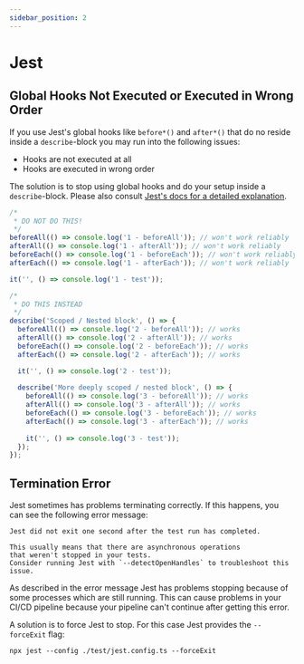 ```yaml
---
sidebar_position: 2
---
```


# Jest

## Global Hooks Not Executed or Executed in Wrong Order
If you use Jest's global hooks like `before*()` and `after*()` that do no reside inside a `describe`-block you may run into the following issues:

* Hooks are not executed at all
* Hooks are executed in wrong order

The solution is to stop using global hooks and do your setup inside a `describe`-block. Please also consult [Jest's docs for a detailed explanation](https://jestjs.io/docs/setup-teardown#order-of-execution).

```typescript
/*
 * DO NOT DO THIS!
 */
beforeAll(() => console.log('1 - beforeAll')); // won't work reliably
afterAll(() => console.log('1 - afterAll')); // won't work reliably
beforeEach(() => console.log('1 - beforeEach')); // won't work reliably
afterEach(() => console.log('1 - afterEach')); // won't work reliably

it('', () => console.log('1 - test'));

/*
 * DO THIS INSTEAD
 */
describe('Scoped / Nested block', () => {
  beforeAll(() => console.log('2 - beforeAll')); // works
  afterAll(() => console.log('2 - afterAll')); // works
  beforeEach(() => console.log('2 - beforeEach')); // works
  afterEach(() => console.log('2 - afterEach')); // works

  it('', () => console.log('2 - test'));
  
  describe('More deeply scoped / nested block', () => {
    beforeAll(() => console.log('3 - beforeAll')); // works
    afterAll(() => console.log('3 - afterAll')); // works
    beforeEach(() => console.log('3 - beforeEach')); // works
    afterEach(() => console.log('3 - afterEach')); // works
  
    it('', () => console.log('3 - test'));
  });
});
```

## Termination Error

Jest sometimes has problems terminating correctly. If this happens, you can see the following error message:

```shell
Jest did not exit one second after the test run has completed.

This usually means that there are asynchronous operations 
that weren't stopped in your tests. 
Consider running Jest with `--detectOpenHandles` to troubleshoot this issue.
```

As described in the error message Jest has problems stopping because of some processes which are still running.
This can cause problems in your CI/CD pipeline because your pipeline can't continue after 
getting this error.

A solution is to force Jest to stop. For this case Jest provides the `--forceExit` flag: 

```shell
npx jest --config ./test/jest.config.ts --forceExit
```